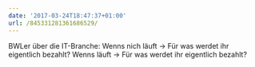 ```yaml
---
date: '2017-03-24T18:47:37+01:00'
url: /845331281361686529/
---
```

BWLer über die IT-Branche:
Wenns nich läuft -&gt; Für was werdet ihr eigentlich bezahlt?
Wenns läuft -&gt; Für was werdet ihr eigentlich bezahlt?
